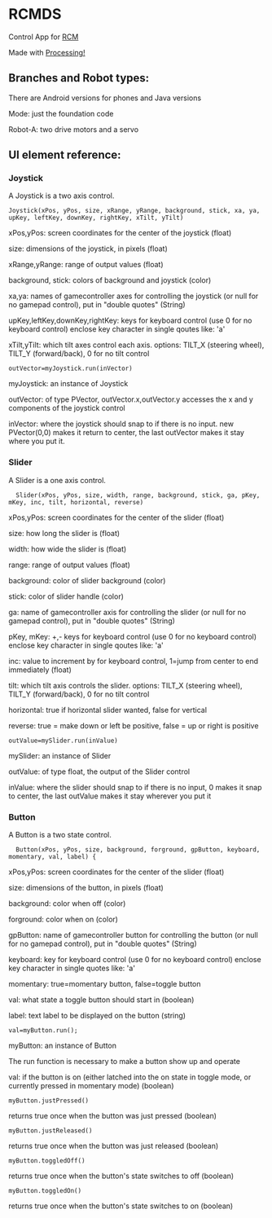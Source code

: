 # RCMDS
Control App for [RCM](https://github.com/mpyoutube/rcm)

Made with [Processing!](https://www.processing.org/reference)

## Branches and Robot types:
There are Android versions for phones and Java versions

Mode: just the foundation code

Robot-A: two drive motors and a servo


## UI element reference:
### Joystick
A Joystick is a two axis control.
```
Joystick(xPos, yPos, size, xRange, yRange, background, stick, xa, ya, upKey, leftKey, downKey, rightKey, xTilt, yTilt)
```

xPos,yPos: screen coordinates for the center of the joystick (float)

size: dimensions of the joystick, in pixels (float)

xRange,yRange: range of output values (float)

background, stick: colors of background and joystick (color)

xa,ya: names of gamecontroller axes for controlling the joystick (or null for no gamepad control), put in "double quotes" (String)

upKey,leftKey,downKey,rightKey: keys for keyboard control (use 0 for no keyboard control) enclose key character in single qoutes like: 'a'

xTilt,yTilt: which tilt axes control each axis. options: TILT_X (steering wheel), TILT_Y (forward/back), 0 for no tilt control

```
outVector=myJoystick.run(inVector)
```

myJoystick: an instance of Joystick

outVector: of type PVector, outVector.x,outVector.y accesses the x and y components of the joystick control

inVector: where the joystick should snap to if there is no input. new PVector(0,0) makes it return to center, the last outVector makes it stay where you put it.

### Slider
A Slider is a one axis control.
```
  Slider(xPos, yPos, size, width, range, background, stick, ga, pKey, mKey, inc, tilt, horizontal, reverse)
```

xPos,yPos: screen coordinates for the center of the slider (float)

size: how long the slider is (float)

width: how wide the slider is (float)

range: range of output values (float)

background: color of slider background (color)

stick: color of slider handle (color)

ga: name of gamecontroller axis for controlling the slider (or null for no gamepad control), put in "double quotes" (String)

pKey, mKey: +,- keys for keyboard control (use 0 for no keyboard control) enclose key character in single qoutes like: 'a'

inc: value to increment by for keyboard control, 1=jump from center to end immediately (float)

tilt: which tilt axis controls the slider. options: TILT_X (steering wheel), TILT_Y (forward/back), 0 for no tilt control

horizontal: true if horizontal slider wanted, false for vertical

reverse: true = make down or left be positive, false =  up or right is positive

```
outValue=mySlider.run(inValue)
```
mySlider: an instance of Slider

outValue: of type float, the output of the Slider control

inValue: where the slider should snap to if there is no input, 0 makes it snap to center, the last outValue makes it stay wherever you put it

### Button
A Button is a two state control.
```
  Button(xPos, yPos, size, background, forground, gpButton, keyboard, momentary, val, label) {
```
xPos,yPos: screen coordinates for the center of the slider (float)

size: dimensions of the button, in pixels (float)

background: color when off (color)

forground: color when on (color)

gpButton: name of gamecontroller button for controlling the button (or null for no gamepad control), put in "double quotes" (String)

keyboard: key for keyboard control (use 0 for no keyboard control) enclose key character in single quotes like: 'a'

momentary: true=momentary button, false=toggle button

val: what state a toggle button should start in (boolean)

label: text label to be displayed on the button (string)

```
val=myButton.run();
```
myButton: an instance of Button

The run function is necessary to make a button show up and operate

val: if the button is on (either latched into the on state in toggle mode, or currently pressed in momentary mode) (boolean)

```
myButton.justPressed()
```
returns true once when the button was just pressed (boolean)

```
myButton.justReleased()
```
returns true once when the button was just released (boolean)

```
myButton.toggledOff()
```
returns true once when the button's state switches to off (boolean)

```
myButton.toggledOn()
```
returns true once when the button's state switches to on (boolean)
